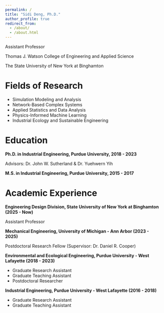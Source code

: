 ```yaml
---
permalink: /
title: "Sidi Deng, Ph.D."
author_profile: true
redirect_from: 
  - /about/
  - /about.html
---
```


Assistant Professor

Thomas J. Watson College of Engineering and Applied Science

The State University of New York at Binghamton

Fields of Research
======
* Simulation Modeling and Analysis
* Network-Based Complex Systems
* Applied Statistics and Data Analysis
* Physics-Informed Machine Learning
* Industrial Ecology and Sustainable Engineering

Education
======
**Ph.D. in Industrial Engineering, Purdue University, 2018 - 2023**

Advisors: Dr. John W. Sutherland & Dr. Yuehwern Yih

**M.S. in Industrial Engineering, Purdue University, 2015 - 2017**


Academic Experience
======
**Engineering Design Division, State University of New York at Binghamton (2025 - Now)**

Assistant Professor

**Mechanical Engineering, University of Michigan - Ann Arbor (2023 - 2025)**

Postdoctoral Research Fellow (Supervisor: Dr. Daniel R. Cooper)
    
[Duties includes: Updates and improvements to template]: #

[Supervisor: The Users]: #

**Environmental and Ecological Engineering, Purdue University - West Lafayette (2018 - 2023)**
* Graduate Research Assistant
* Graduate Teaching Assistant
* Postdoctoral Researcher

**Industrial Engineering, Purdue University - West Lafayette (2016 - 2018)**
* Graduate Research Assistant
* Graduate Teaching Assistant
  

<!-- This entire section is commented out and won't appear in the rendered output.

Publications
======
  <ul>{% for post in site.publications reversed %}
    {% include archive-single-cv.html %}
  {% endfor %}</ul>
  
Talks
======
  <ul>{% for post in site.talks reversed %}
    {% include archive-single-talk-cv.html  %}
  {% endfor %}</ul>
  
Teaching
======
  <ul>{% for post in site.teaching reversed %}
    {% include archive-single-cv.html %}
  {% endfor %}</ul>
  
Service and leadership
======
* Currently signed in to 43 different slack teams

-->

